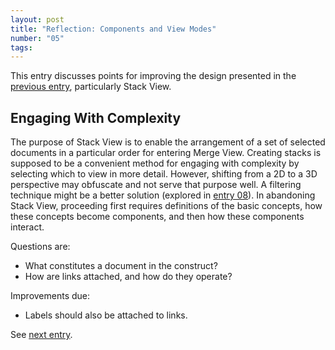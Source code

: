 ```yaml
---
layout: post
title: "Reflection: Components and View Modes"
number: "05"
tags:
---
```


This entry discusses points for improving the design presented in the [previous entry](04), particularly Stack View.

## Engaging With Complexity

The purpose of Stack View is to enable the arrangement of a set of selected documents in a particular order for entering Merge View. Creating stacks is supposed to be a convenient method for engaging with complexity by selecting which to view in more detail. However, shifting from a 2D to a 3D perspective may obfuscate and not serve that purpose well. A filtering technique might be a better solution (explored in [entry 08](8)). In abandoning Stack View, proceeding first requires definitions of the basic concepts, how these concepts become components, and then how these components interact.

Questions are:
- What constitutes a document in the construct?
- How are links attached, and how do they operate?

Improvements due:
- Labels should also be attached to links.

See [next entry](06).
